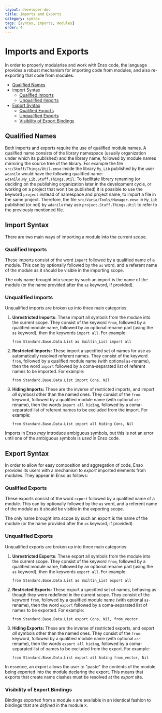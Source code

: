 ```yaml
---
layout: developer-doc
title: Imports and Exports
category: syntax
tags: [syntax, imports, modules]
order: 4
---
```


# Imports and Exports

In order to properly modularise and work with Enso code, the language provides a
robust mechanism for importing code from modules, and also re-exporting that
code from modules.

<!-- MarkdownTOC levels="2,3" autolink="true" -->

- [Qualified Names](#qualified-names)
- [Import Syntax](#import-syntax)
   - [Qualified Imports](#qualified-imports)
   - [Unqualified Imports](#unqualified-imports)
- [Export Syntax](#export-syntax)
   - [Qualified Exports](#qualified-exports)
   - [Unqualified Exports](#unqualified-exports)
   - [Visibility of Export Bindings](#visibility-of-export-bindings)

<!-- /MarkdownTOC -->

## Qualified Names

Both imports and exports require the use of qualified module names. A qualified
name consists of the library namespace (usually organization under which its
published) and the library name, followed by module names mirroring the source
tree of the library. For example the file `src/Stuff/Things/Util.enso` inside
the library `My_Lib` published by the user `wdanilo` would have the following
qualified name: `wdanilo.My_Lib.Stuff.Things.Util`. To facilitate library
renaming (or deciding on the publishing organization later in the development
cycle, or working on a project that won't be published) it is possible to use
the keyword `project` instead of namespace and project name, to import a file in
the same project. Therefore, the file `src/Varia/Tools/Manager.enso` in `My_Lib`
published (or not) by `wdanilo` may use `project.Stuff.Things.Util` to refer to
the previously mentioned file.

## Import Syntax

There are two main ways of importing a module into the current scope.

### Qualified Imports

These imports consist of the word `import` followed by a qualified name of a
module. This can by optionally followed by the `as` word, and a referent name of
the module as it should be visible in the importing scope.

The only name brought into scope by such an import is the name of the module (or
the name provided after the `as` keyword, if provided).

### Unqualified Imports

Unqualified imports are broken up into three main categories:

1. **Unrestricted Imports:** These import all symbols from the module into the
   current scope. They consist of the keyword `from`, followed by a qualified
   module name, followed by an optional rename part (using the `as` keyword),
   then the keywords `import all`. For example:
   ```
   from Standard.Base.Data.List as Builtin_List import all
   ```
2. **Restricted Imports:** These import a specified set of names for use as
   automatically resolved referent names. They consist of the keyword `from`,
   followed by a qualified module name (with optional `as`-rename), then the
   word `import` followed by a coma-separated list of referent names to be
   imported. For example:
   ```
   from Standard.Base.Data.List import Cons, Nil
   ```
3. **Hiding Imports:** These are the inverse of restricted imports, and import
   _all_ symbosl other than the named ones. They consist of the `from` keyword,
   followed by a qualified module name (with optional `as`-rename), then the
   words `import all hiding`, followed by a coma-separated list of referent
   names to be excluded from the import. For example:
   ```
   from Standard.Base.Data.List import all hiding Cons, Nil
   ```

Imports in Enso _may_ introduce ambiguous symbols, but this is not an error
until one of the ambiguous symbols is _used_ in Enso code.

## Export Syntax

In order to allow for easy composition and aggregation of code, Enso provides
its users with a mechanism to _export_ imported elements from modules. They
appear in Enso as follows:

### Qualified Exports

These exports consist of the word `export` followed by a qualified name of a
module. This can by optionally followed by the `as` word, and a referent name of
the module as it should be visible in the exporting scope.

The only name brought into scope by such an export is the name of the module (or
the name provided after the `as` keyword, if provided).

### Unqualified Exports

Unqualified exports are broken up into three main categories:

1. **Unrestricted Exports:** These export all symbols from the module into the
   current scope. They consist of the keyword `from`, followed by a qualified
   module name, followed by an optional rename part (using the `as` keyword),
   then the keywords `export all`. For example:
   ```
   from Standard.Base.Data.List as Builtin_List export all
   ```
2. **Restricted Exports:** These export a specified set of names, behaving as
   though they were redefined in the current scope. They consist of the keyword
   `from`, followed by a qualified module name (with optional `as`-rename), then
   the word `export` followed by a coma-separated list of names to be exported.
   For example:
   ```
   from Standard.Base.Data.List export Cons, Nil, from_vector
   ```
3. **Hiding Exports:** These are the inverse of restricted exports, and export
   _all_ symbols other than the named ones. They consist of the `from` keyword,
   followed by a qualified module name (with optional `as`-rename), then the
   words `export all hiding`, followed by a coma-separated list of names to be
   excluded from the export. For example:
   ```
   from Standard.Base.Data.List export all hiding from_vector, Nil
   ```

In essence, an export allows the user to "paste" the contents of the module
being exported into the module declaring the export. This means that exports
that create name clashes must be resolved at the _export_ site.

### Visibility of Export Bindings

Bindings exported from a module `X` are available in an identical fashion to
bindings that are _defined_ in the module `X`.
